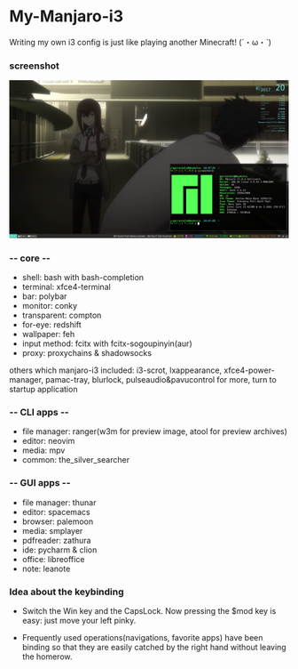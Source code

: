 
# My-Manjaro-i3
Writing my own i3 config is just like playing another Minecraft! (´・ω・`) 

### screenshot

![screenshot](https://github.com/GarrusTali/my-manjaro-i3/blob/master/screenshot.png)

### -- core --
* shell: bash with bash-completion
* terminal: xfce4-terminal
* bar: polybar
* monitor: conky
* transparent: compton
* for-eye: redshift
* wallpaper: feh
* input method: fcitx with fcitx-sogoupinyin(aur)
* proxy: proxychains & shadowsocks

others which manjaro-i3 included: 
i3-scrot, lxappearance, xfce4-power-manager, pamac-tray, blurlock, pulseaudio&pavucontrol
for more, turn to startup application

### -- CLI apps --
* file manager: ranger(w3m for preview image, atool for preview archives)
* editor: neovim
* media: mpv
* common: the_silver_searcher

### -- GUI apps --
* file manager: thunar
* editor: spacemacs
* browser: palemoon
* media: smplayer
* pdfreader: zathura
* ide: pycharm & clion
* office: libreoffice
* note: leanote

### Idea about the keybinding
* Switch the Win key and the CapsLock. Now pressing the $mod key is easy: just move your left pinky.

* Frequently used operations(navigations, favorite apps) have been binding so that they are easily catched by the right hand without leaving the homerow.
